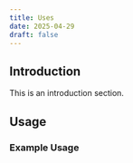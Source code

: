 ```yaml
---
title: Uses
date: 2025-04-29
draft: false
---
```


## Introduction

This is an introduction section.

## Usage

### Example Usage

